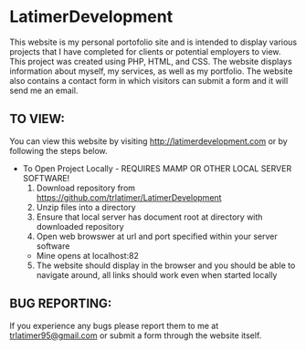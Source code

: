 # LatimerDevelopment
This website is my personal portofolio site and is intended to display various projects that I have completed for clients or potential employers to view. This project was created using PHP, HTML, and CSS. The website displays information about myself, my services, as well as my portfolio. The website also contains a contact form in which visitors can submit a form and it will send me an email.

## TO VIEW:
You can view this website by visiting http://latimerdevelopment.com or by following the steps below.

 - To Open Project Locally - REQUIRES MAMP OR OTHER LOCAL SERVER SOFTWARE!
    1. Download repository from https://github.com/trlatimer/LatimerDevelopment
    2. Unzip files into a directory
    3. Ensure that local server has document root at directory with downloaded repository
    4. Open web browswer at url and port specified within your server software
     - Mine opens at localhost:82
    5. The website should display in the browser and you should be able to navigate around, all links should work even when started locally

## BUG REPORTING:
If you experience any bugs please report them to me at trlatimer95@gmail.com or submit a form through the website itself.